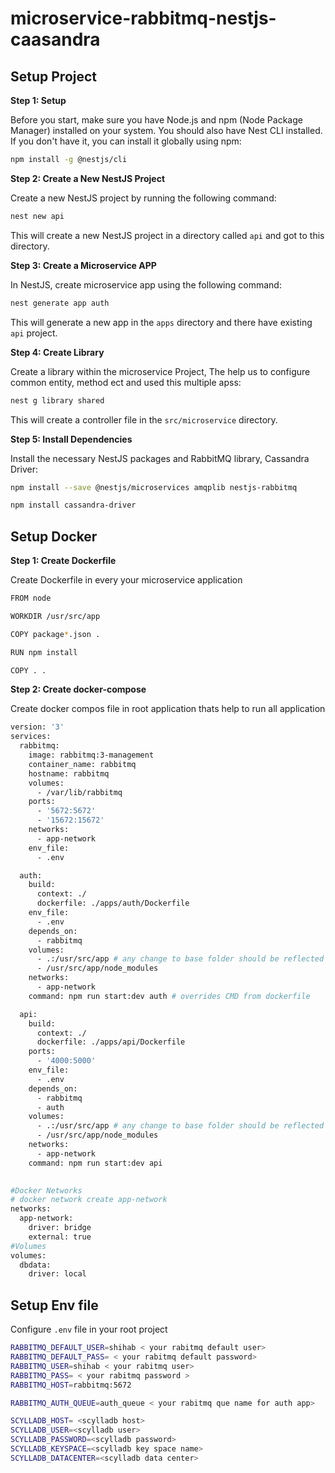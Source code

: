 # microservice-rabbitmq-nestjs-caasandra
## Setup Project

**Step 1: Setup**

Before you start, make sure you have Node.js and npm (Node Package Manager) installed on your system. You should also have Nest CLI installed. If you don't have it, you can install it globally using npm:

```bash
npm install -g @nestjs/cli
```

**Step 2: Create a New NestJS Project**

Create a new NestJS project by running the following command:

```bash
nest new api
```

This will create a new NestJS project in a directory called `api` and got to this directory.

**Step 3: Create a Microservice APP**

In NestJS, create microservice app using  the following command:

```bash
nest generate app auth
```

This will generate a new app in the `apps` directory  and there have existing `api` project.

**Step 4: Create Library**

Create  a library  within the microservice Project, The help us to configure common entity, method ect and used this multiple apss:

```bash
nest g library shared
```

This will create a controller file in the `src/microservice` directory.

**Step 5: Install Dependencies**

Install the necessary NestJS packages and RabbitMQ library, Cassandra Driver:

```bash
npm install --save @nestjs/microservices amqplib nestjs-rabbitmq
```


```bash
npm install cassandra-driver
```

## Setup Docker
**Step 1: Create Dockerfile**

Create Dockerfile in every your microservice application

```bash
FROM node

WORKDIR /usr/src/app

COPY package*.json .

RUN npm install

COPY . .

```

**Step 2: Create docker-compose**

Create  docker compos file in root application thats help to run all application

```bash
version: '3'
services:
  rabbitmq:
    image: rabbitmq:3-management
    container_name: rabbitmq
    hostname: rabbitmq
    volumes:
      - /var/lib/rabbitmq
    ports:
      - '5672:5672'
      - '15672:15672'
    networks:
      - app-network
    env_file:
      - .env

  auth:
    build:
      context: ./
      dockerfile: ./apps/auth/Dockerfile
    env_file:
      - .env
    depends_on:
      - rabbitmq
    volumes:
      - .:/usr/src/app # any change to base folder should be reflected
      - /usr/src/app/node_modules
    networks:
      - app-network
    command: npm run start:dev auth # overrides CMD from dockerfile

  api:
    build:
      context: ./
      dockerfile: ./apps/api/Dockerfile
    ports:
      - '4000:5000'
    env_file:
      - .env
    depends_on:
      - rabbitmq
      - auth
    volumes:
      - .:/usr/src/app # any change to base folder should be reflected
      - /usr/src/app/node_modules
    networks:
      - app-network
    command: npm run start:dev api

 
#Docker Networks
# docker network create app-network
networks:
  app-network:
    driver: bridge
    external: true
#Volumes
volumes:
  dbdata:
    driver: local


```

## Setup Env file

Configure ``.env`` file in your root project


```bash
RABBITMQ_DEFAULT_USER=shihab < your rabitmq default user>
RABBITMQ_DEFAULT_PASS= < your rabitmq default password>
RABBITMQ_USER=shihab < your rabitmq user>
RABBITMQ_PASS= < your rabitmq password >
RABBITMQ_HOST=rabbitmq:5672

RABBITMQ_AUTH_QUEUE=auth_queue < your rabitmq que name for auth app>

SCYLLADB_HOST= <scylladb host>
SCYLLADB_USER=<scylladb user>
SCYLLADB_PASSWORD=<scylladb password>
SCYLLADB_KEYSPACE=<scylladb key space name>
SCYLLADB_DATACENTER=<scylladb data center>

```
